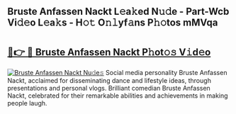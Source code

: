 ## Bruste Anfassen Nackt L𝚎a𝚔ed N𝚞𝚍e - Part-Wcb Vi𝚍𝚎o L𝚎a𝚔s - H𝚘𝚝 O𝚗𝚕yf𝚊ns P𝚑𝚘tos mMVqa

# <h2><a href="http://kf4o0y2.oniu.top/?m=Bruste+Anfassen+Nackt">🔗👉 🔴 Bruste Anfassen Nackt P𝚑ot𝚘𝚜 V𝚒d𝚎o</a></h2>

[![Bruste Anfassen Nackt Nu𝚍e𝚜](https://i.imgur.com/0qMVB7G.gif)](http://kf4o0y2.oniu.top/?m=Bruste+Anfassen+Nackt)
Social media personality Bruste Anfassen Nackt, acclaimed for disseminating dance and lifestyle ideas, through presentations and personal vlogs. Brilliant comedian Bruste Anfassen Nackt, celebrated for their remarkable abilities and achievements in making people laugh.  
